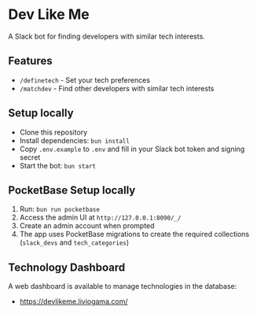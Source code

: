 # Dev Like Me

A Slack bot for finding developers with similar tech interests.

## Features

- `/definetech` - Set your tech preferences
- `/matchdev` - Find other developers with similar tech interests

## Setup locally

- Clone this repository
- Install dependencies: `bun install`
- Copy `.env.example` to `.env` and fill in your Slack bot token and signing secret
- Start the bot: `bun start`

## PocketBase Setup locally

1. Run: `bun run pocketbase`
2. Access the admin UI at `http://127.0.0.1:8090/_/`
3. Create an admin account when prompted
4. The app uses PocketBase migrations to create the required collections (`slack_devs` and `tech_categories`)

## Technology Dashboard

A web dashboard is available to manage technologies in the database:
- https://devlikeme.liviogama.com/
